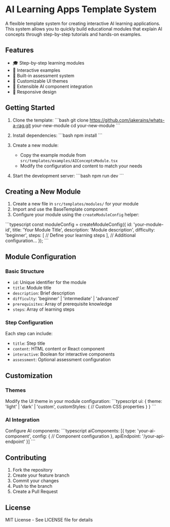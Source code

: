 # AI Learning Apps Template System

A flexible template system for creating interactive AI learning applications. This system allows you to quickly build educational modules that explain AI concepts through step-by-step tutorials and hands-on examples.

## Features

- 🎓 Step-by-step learning modules
- 🔄 Interactive examples
- 📝 Built-in assessment system
- 🎨 Customizable UI themes
- 🔌 Extensible AI component integration
- 📱 Responsive design

## Getting Started

1. Clone the template:
\`\`\`bash
git clone https://github.com/jakerains/whats-a-rag.git your-new-module
cd your-new-module
\`\`\`

2. Install dependencies:
\`\`\`bash
npm install
\`\`\`

3. Create a new module:
   - Copy the example module from `src/templates/examples/AIConceptsModule.tsx`
   - Modify the configuration and content to match your needs

4. Start the development server:
\`\`\`bash
npm run dev
\`\`\`

## Creating a New Module

1. Create a new file in `src/templates/modules/` for your module
2. Import and use the BaseTemplate component
3. Configure your module using the `createModuleConfig` helper:

\`\`\`typescript
const moduleConfig = createModuleConfig({
  id: 'your-module-id',
  title: 'Your Module Title',
  description: 'Module description',
  difficulty: 'beginner',
  steps: [
    // Define your learning steps
  ],
  // Additional configuration...
});
\`\`\`

## Module Configuration

### Basic Structure
- `id`: Unique identifier for the module
- `title`: Module title
- `description`: Brief description
- `difficulty`: 'beginner' | 'intermediate' | 'advanced'
- `prerequisites`: Array of prerequisite knowledge
- `steps`: Array of learning steps

### Step Configuration
Each step can include:
- `title`: Step title
- `content`: HTML content or React component
- `interactive`: Boolean for interactive components
- `assessment`: Optional assessment configuration

## Customization

### Themes
Modify the UI theme in your module configuration:
\`\`\`typescript
ui: {
  theme: 'light' | 'dark' | 'custom',
  customStyles: {
    // Custom CSS properties
  }
}
\`\`\`

### AI Integration
Configure AI components:
\`\`\`typescript
aiComponents: [{
  type: 'your-ai-component',
  config: {
    // Component configuration
  },
  apiEndpoint: '/your-api-endpoint'
}]
\`\`\`

## Contributing

1. Fork the repository
2. Create your feature branch
3. Commit your changes
4. Push to the branch
5. Create a Pull Request

## License

MIT License - See LICENSE file for details